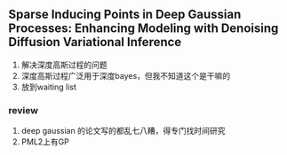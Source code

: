 ## Sparse Inducing Points in Deep Gaussian Processes: Enhancing Modeling with Denoising Diffusion Variational Inference
1. 解决深度高斯过程的问题
2. 深度高斯过程广泛用于深度bayes，但我不知道这个是干嘛的
3. 放到waiting list


### review
1. deep gaussian 的论文写的都乱七八糟，得专门找时间研究
2. PML2上有GP